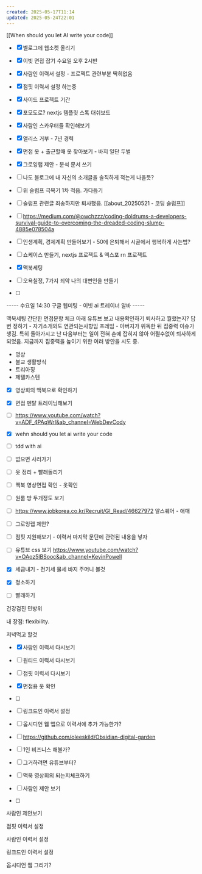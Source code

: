 ```yaml
---
created: 2025-05-17T11:14
updated: 2025-05-24T22:01
---
```


 

[[When should you let AI write your code]]

- [x] 벨로그에 웹소켓 올리기
- [x] 이빗 면접 잡기 수요일 오후 2시반
- [x] 사람인 이력서 설정 - 프로젝트 관련부분 딱히없음
- [x] 점핏 이력서 설정 하는중
- [x] 사이드 프로젝트 기간
- [x] 포모도로? nextjs 템플릿 스톡 대쉬보드
- [x] 사람인 스카우터들 확인해보기
- [x] 앨리스 거부 - 7년 경력

- [x] 면접 옷 + 출근할때 옷 찾아보기 - 바지 일단 두벌

- [x] 그로잉랩 제안 - 분석 문서 쓰기
- [ ] 나도 블로그에 내 자신의 소개글을 솔직하게 적는게 나을듯?
- [ ] 위 슬럼프 극복기 1차 적음. 가다듬기
- [ ] 슬럼프 관련글 죄송하지만 퇴사했음.
[[about_20250521 - 코딩 슬럼프]]
- [ ] https://medium.com/@owchzzz/coding-doldrums-a-developers-survival-guide-to-overcoming-the-dreaded-coding-slump-4885e078504a

- [ ] 인생계획, 경제계획 만들어보기 - 50에 은퇴해서 시골에서 행복하게 사는법?
- [ ] 쇼케이스 만들기, nextjs 프로젝트 & 엑스포 rn 프로젝트

- [x] 맥북세팅
- [ ] 오욕칠정, 7가지 죄악 나의 대변인을 만들기
- [ ] 


----- 수요일 14:30 구글 웹미팅 - 이빗 ai 트레이너 알바 -----

맥북세팅
간단한 면접문항 체크
아래 유튜브 보고 내용확인하기
퇴사하고 뭘했는지? 답변 정하기 - 자기소개와도 연관되는사항임
프레임 - 아버지가 위독한 뒤 집중력 이슈가 생김. 특히 돌아가시고 난 다음부터는 일이 전혀 손에 잡히지 않아 어쩔수없이 퇴사하게 되었음. 지금까지 집중력을 높이기 위한 여러 방안을 시도 중.

- 명상
- 불교 생활방식
- 트리아징
- 제텔카스텐

- [x] 영상회의 맥북으로 확인하기
- [x] 면접 멘탈 트레이닝해보기

- [ ] https://www.youtube.com/watch?v=ADF_4PAqWrI&ab_channel=WebDevCody
- [x] wehn should you let ai write your code
- [ ] tdd with ai  



- [ ] 없으면 사러가기
- [ ] 옷 정리 + 빨래돌리기

- [ ] 맥북 영상면접 확인 - 옷확인
- [ ] 원룸 방 두개정도 보기

- [ ] https://www.jobkorea.co.kr/Recruit/GI_Read/46627972 알스퀘어 - 애매
- [ ] 그로잉랩 제안?
- [ ] 점핏 지원해보기 - 이력서 마지막 문단에 관련된 내용을 넣자
- [ ] 유튜브 css 보기 https://www.youtube.com/watch?v=OAoz5lBSooc&ab_channel=KevinPowell

- [x] 세금내기 - 전기세 물세 바지 주머니 볼것
- [x] 청소하기

- [ ] 빨래하기


건강검진 
민방위

내 장점: flexibility.

저녁먹고 할것
- [x] 사람인 이력서 다시보기
- [ ] 원티드 이력서 다시보기
- [ ] 점핏 이력서 다시보기
- [x] 면접용 옷 확인



- [ ] 
- [ ] 링크드인 이력서 설정
- [ ] 옵시디언 웹 앱으로 이력서에 추가 가능한가?
- [ ] https://github.com/oleeskild/Obsidian-digital-garden
- [ ] 1인 비즈니스 해볼가?
- [ ] 그거하려면 유튜브부터?
- [ ] 맥북 영상회의 되는지체크하기

- [ ] 사람인 제안 보기
- [ ] 

사람인 제안보기

점핏 이력서 설정

사람인 이력서 설정

링크드인 이력서 설정

 옵시디언 웹 그리기?


